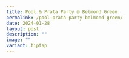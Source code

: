 ```yaml
---
title: Pool & Prata Party @ Belmond Green
permalink: /pool-prata-party-belmond-green/
date: 2024-01-28
layout: post
description: ""
image: ""
variant: tiptap
---
```

